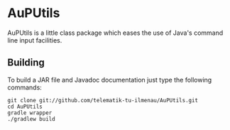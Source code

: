 # AuPUtils

AuPUtils is a little class package which eases the use of Java's command line input facilities.

## Building
To build a JAR file and Javadoc documentation just type the following commands:

    git clone git://github.com/telematik-tu-ilmenau/AuPUtils.git
    cd AuPUtils
    gradle wrapper
    ./gradlew build
